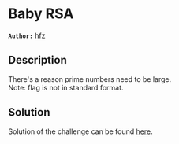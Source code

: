 # Baby RSA

**`Author:`** [hfz](https://github.com/hfz1337)

## Description

There's a reason prime numbers need to be large.  
Note: flag is not in standard format.

## Solution

Solution of the challenge can be found [here](solution/).

